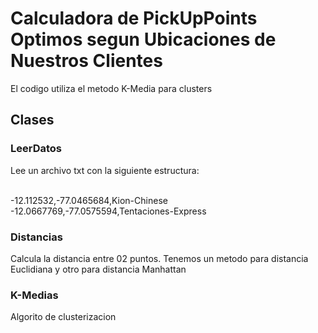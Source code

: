 <h1>Calculadora de PickUpPoints Optimos segun Ubicaciones de Nuestros Clientes</h1>
<p>El codigo utiliza el metodo K-Media para clusters</p>


<h2>Clases</h2>
<h3>LeerDatos</h3>
<p>Lee un archivo txt con la siguiente estructura: 
  
  <br> -12.112532,-77.0465684,Kion-Chinese
	<br> -12.0667769,-77.0575594,Tentaciones-Express </p>

 <h3>Distancias</h3>
<p>Calcula la distancia entre 02 puntos. Tenemos un metodo para distancia Euclidiana y otro para distancia Manhattan</p>

 <h3>K-Medias</h3>
<p>Algorito de clusterizacion</p>
